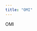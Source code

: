 ```yaml
---
title: "OMI"
---
```

<p><a title="OMWeb Usage Senario" href="/images/ModelicaTools/OmWebUsageSenario.jpg" target="_blank"></a>OMI</p>